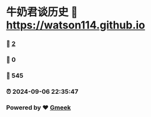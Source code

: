# 牛奶君谈历史 :link: https://watson114.github.io 
### :page_facing_up: [2](https://watson114.github.io/tag.html) 
### :speech_balloon: 0 
### :hibiscus: 545 
### :alarm_clock: 2024-09-06 22:35:47 
### Powered by :heart: [Gmeek](https://github.com/Meekdai/Gmeek)
